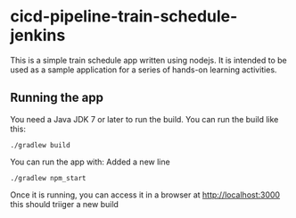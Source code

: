 # cicd-pipeline-train-schedule-jenkins

This is a simple train schedule app written using nodejs. It is intended to be used as a sample application for a series of hands-on learning activities.

## Running the app

You need a Java JDK 7 or later to run the build. You can run the build like this:

    ./gradlew build

You can run the app with:
Added a new line

    ./gradlew npm_start

Once it is running, you can access it in a browser at [http://localhost:3000](http://localhost:3000)
this should triiger a new build
